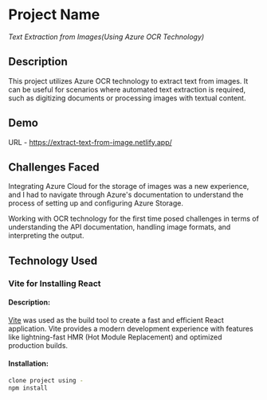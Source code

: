 # Project Name

*Text Extraction from Images(Using Azure OCR Technology)*

## Description

This project utilizes Azure OCR technology to extract text from images. It can be useful for scenarios where automated text extraction is required, such as digitizing documents or processing images with textual content.

## Demo

URL - https://extract-text-from-image.netlify.app/

## Challenges Faced

Integrating Azure Cloud for the storage of images was a new experience, and I had to navigate through Azure's documentation to understand the process of setting up and configuring Azure Storage.

Working with OCR technology for the first time posed challenges in terms of understanding the API documentation, handling image formats, and interpreting the output.

## Technology Used

### Vite for Installing React

#### Description:
[Vite](https://vitejs.dev/) was used as the build tool to create a fast and efficient React application. Vite provides a modern development experience with features like lightning-fast HMR (Hot Module Replacement) and optimized production builds.

#### Installation:
```bash
clone project using - 
npm install
 
